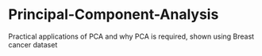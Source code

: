 # Principal-Component-Analysis
Practical applications of PCA and why PCA is required, shown using Breast cancer dataset 
